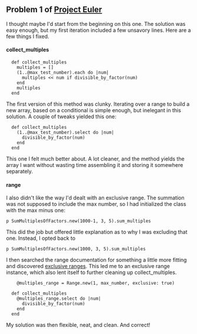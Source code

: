 ## Problem 1 of [Project Euler](https://projecteuler.net/problem=1)

I thought maybe I'd start from the beginning on this one. The solution was easy enough, but my first iteration included a few unsavory lines. Here are a few things I fixed.

#### collect_multiples
```
  def collect_multiples
    multiples = []
    (1..@max_test_number).each do |num|
      multiples << num if divisible_by_factor(num)
    end
    multiples
  end
```

The first version of this method was clunky. Iterating over a range to build a new array, based on a conditional is simple enough, but inelegant in this solution. A couple of tweaks yielded this one: 

```
  def collect_multiples
    (1..@max_test_number).select do |num|
      divisible_by_factor(num)
    end
  end
```

This one I felt much better about. A lot cleaner, and the method yields the array I want without wasting time assembling it and storing it somewhere separately. 

#### range
I also didn't like the way I'd dealt with an exclusive range. The summation was not supposed to include the max number, so I had initialized the class with the max minus one: 
```
p SumMultiplesOfFactors.new(1000-1, 3, 5).sum_multiples
```

This did the job but offered little explanation as to why I was excluding that one. Instead, I opted back to 
```
p SumMultiplesOfFactors.new(1000, 3, 5).sum_multiples
```

I then searched the range documentation for something a little more fitting and discovered [exclusive ranges](http://www.ruby-doc.org/core-1.9.3/Range.html). This led me to an exclusive range instance, which also lent itself to further cleaning up collect_multiples.
```
    @multiples_range = Range.new(1, max_number, exclusive: true)
```
```
  def collect_multiples
    @multiples_range.select do |num|
      divisible_by_factor(num)
    end
  end
```

My solution was then flexible, neat, and clean. And correct!
